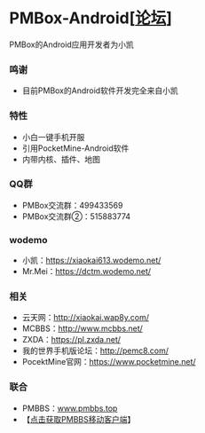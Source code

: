 # PMBox-Android[[论坛](https://github.com/PMBox/Forum)]
PMBox的Android应用开发者为小凯

### 鸣谢
* 目前PMBox的Android软件开发完全来自小凯

### 特性
* 小白一键手机开服
* 引用PocketMine-Android软件
* 内带内核、插件、地图

### QQ群
* PMBox交流群：499433569
* PMBox交流群②：515883774

### wodemo
* 小凯：https://xiaokai613.wodemo.net/
* Mr.Mei：https://dctm.wodemo.net/

### 相关
* 云天网：http://xiaokai.wap8y.com/
* MCBBS：http://www.mcbbs.net/
* ZXDA：https://pl.zxda.net/
* 我的世界手机版论坛：http://pemc8.com/
* PocektMine官网：https://www.pocketmine.net/

### 联合
* PMBBS：www.pmbbs.top
* 【[点击获取PMBBS移动客户端](http://www.pgyer.com/app/install/a4409b11284de3ec16731ec90fac1958)】
